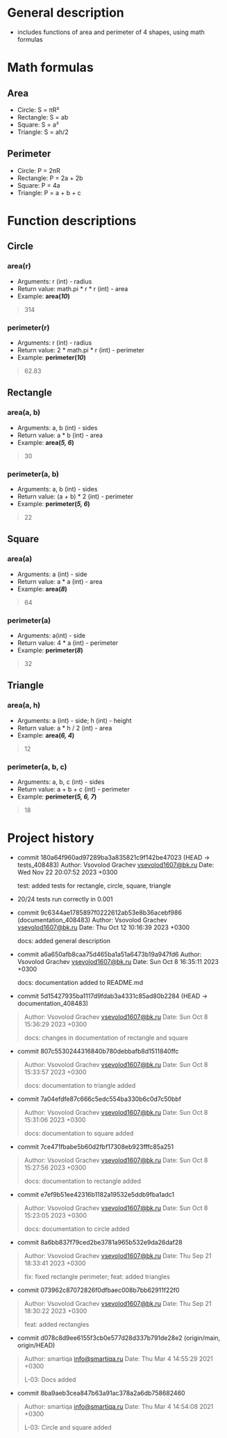 # General description
- includes functions of area and perimeter of 4 shapes, using math formulas 
# Math formulas
## Area
- Circle: S = πR²
- Rectangle: S = ab
- Square: S = a²
- Triangle: S = ah/2

## Perimeter
- Circle: P = 2πR
- Rectangle: P = 2a + 2b
- Square: P = 4a
- Triangle: P = a + b + c

# Function descriptions
## Circle
### area(r)
- Arguments: r (int) - radius
- Return value: math.pi * r * r (int) - area
- Example: **area(_10_)**
> 314
### perimeter(r)
- Arguments: r (int) - radius
- Return value: 2 * math.pi * r (int) - perimeter
- Example: **perimeter(_10_)**
> 62.83

## Rectangle
### area(a, b)
- Arguments: a, b (int) - sides
- Return value: a * b (int) - area
- Example: **area(_5, 6_)**
> 30
### perimeter(a, b)
- Arguments: a, b (int) - sides
- Return value: (a + b) * 2 (int) - perimeter
- Example: **perimeter(_5, 6_)**
> 22

## Square
### area(a)
- Arguments: a (int) - side
- Return value: a * a (int) - area
- Example: **area(_8_)**
> 64
### perimeter(a)
- Arguments: a(int) - side
- Return value: 4 * a (int) - perimeter
- Example: **perimeter(_8_)**
> 32

## Triangle
### area(a, h)
- Arguments: a (int) - side; h (int) - height
- Return value: a * h / 2 (int) - area
- Example: **area(_6, 4_)**
> 12
### perimeter(a, b, c)
- Arguments: a, b, c (int) - sides
- Return value: a + b + c (int) - perimeter
- Example: **perimeter(_5, 6, 7_)**
> 18

# Project history 
- commit 180a64f960ad97289ba3a835821c9f142be47023 (HEAD -> tests_408483)
Author: Vsovolod Grachev <vsevolod1607@bk.ru>
Date:   Wed Nov 22 20:07:52 2023 +0300

    test: added tests for rectangle, circle, square, triangle
    
- 20/24 tests run correctly in 0.001

- commit 9c6344ae1785897f0222612ab53e8b36acebf986 (documentation_408483)
Author: Vsovolod Grachev <vsevolod1607@bk.ru>
Date:   Thu Oct 12 10:16:39 2023 +0300

    docs: added general description

- commit a6a650afb8caa75d465ba1a51a6473b19a947fd6
Author: Vsovolod Grachev <vsevolod1607@bk.ru>
Date:   Sun Oct 8 16:35:11 2023 +0300

    docs: documentation added to README.md

- commit 5d15427935ba1117d9fdab3a4331c85ad80b2284 (HEAD -> documentation_408483)
> Author: Vsovolod Grachev <vsevolod1607@bk.ru>
> Date: Sun Oct 8 15:36:29 2023 +0300
>
>   docs: changes in documentation of rectangle and square

- commit 807c5530244316840b780debbafb8d1511840ffc
> Author: Vsovolod Grachev <vsevolod1607@bk.ru>
> Date: Sun Oct 8 15:33:57 2023 +0300
>
>   docs: documentation to triangle added

- commit 7a04efdfe87c666c5edc554ba330b6c0d7c50bbf
> Author: Vsovolod Grachev <vsevolod1607@bk.ru>
> Date: Sun Oct 8 15:31:06 2023 +0300
>
>   docs: documentation to square added

- commit 7ce471fbabe5b60d2fbf17308eb923fffc85a251
> Author: Vsovolod Grachev <vsevolod1607@bk.ru>
> Date: Sun Oct 8 15:27:56 2023 +0300
>
>   docs: documentation to rectangle added

- commit e7ef9b51ee42316b1182a19532e5ddb9fba1adc1
> Author: Vsovolod Grachev <vsevolod1607@bk.ru>
> Date: Sun Oct 8 15:23:05 2023 +0300
>
>   docs: documentation to circle added

- commit 8a6bb837f79ced2be3781a965b532e9da26daf28
> Author: Vsovolod Grachev <vsevolod1607@bk.ru>
> Date: Thu Sep 21 18:33:41 2023 +0300
>
>   fix: fixed rectangle perimeter; feat: added triangles

- commit 073962c87072826f0dfbaec008b7bb62911f22f0
> Author: Vsovolod Grachev <vsevolod1607@bk.ru>
> Date: Thu Sep 21 18:30:22 2023 +0300
>
>   feat: added rectangles

- commit d078c8d9ee6155f3cb0e577d28d337b791de28e2 (origin/main, origin/HEAD)
> Author: smartiqa <info@smartiqa.ru>
> Date: Thu Mar 4 14:55:29 2021 +0300
>
>   L-03: Docs added

- commit 8ba9aeb3cea847b63a91ac378a2a6db758682460
> Author: smartiqa <info@smartiqa.ru>
> Date: Thu Mar 4 14:54:08 2021 +0300
>
>   L-03: Circle and square added